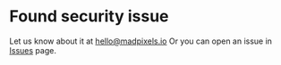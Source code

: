 # Found security issue

Let us know about it at hello@madpixels.io
Or you can open an issue in [Issues](https://github.com/Mad-Pixels/wf/issues) page.